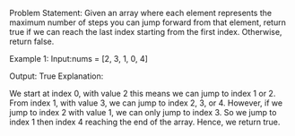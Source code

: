 Problem Statement: Given an array where each element represents the maximum number of steps you can jump forward from that element, return true if we can reach the last index starting from the first index. Otherwise, return false.

Example 1:
Input:nums = [2, 3, 1, 0, 4]
                
Output: True
Explanation: 
                
We start at index 0, with value 2 this means we can jump to index 1 or 2.
From index 1, with value 3, we can jump to index 2, 3, or 4. However, if we jump to index 2 with value 1, we can only jump to index 3.
So we jump to index 1 then index 4 reaching the end of the array.
Hence, we return true.
